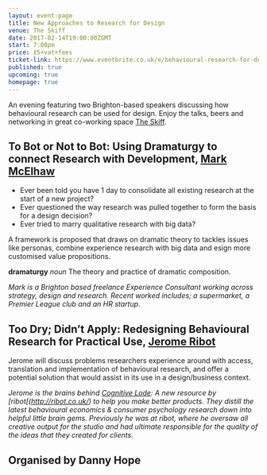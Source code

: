 ```yaml
---
layout: event-page  
title: New Approaches to Research for Design
venue: The Skiff
date: 2017-02-14T19:00:00ZGMT
start: 7:00pm
price: £5+vat+fees
ticket-link: https://www.eventbrite.co.uk/e/behavioural-research-for-design-tickets-31219396054#tickets
published: true
upcoming: true 
homepage: true
---
```

An evening featuring two Brighton-based speakers discussing how behavioural research can be used for design. Enjoy the talks, beers and networking in great co-working space [The Skiff](http://www.theskiff.org/).

## To Bot or Not to Bot: Using Dramaturgy to connect Research with Development, [Mark McElhaw](https://www.linkedin.com/in/mark-mcelhaw-805a92)
* Ever been told you have 1 day to consolidate all existing research at the start of a new project?
* Ever questioned the way research was pulled together to form the basis for a design decision?
* Ever tried to marry qualitative research with big data?

A framework is proposed that draws on dramatic theory to tackles issues like personas, combine experience research with big data and esign more customised value propositions.

**dramaturgy** *noun* The theory and practice of dramatic composition.

*Mark is a Brighton based freelance Experience Consultant working across strategy, design and research. Recent worked includes; a supermarket, a Premier League club and an HR startup.*


## Too Dry; Didn’t Apply: Redesigning Behavioural Research for Practical Use, [Jerome Ribot](https://www.linkedin.com/in/jerome-ribot-6520976)
Jerome will discuss problems researchers experience around with access, translation and implementation of behavioural research, and offer a potential solution that would assist in its use in a design/business context.

*Jerome is the brains behind [Cognitive Lode](http://coglode.com/): A new resource by [ribot[(http://ribot.co.uk/) to help you make better products. They distill the latest behavioural economics & consumer psychology research down into helpful little brain gems. Previously he was at ribot, where he oversaw all creative output for the studio and had ultimate responsible for the quality of the ideas that they created for clients.*

## Organised by Danny Hope
